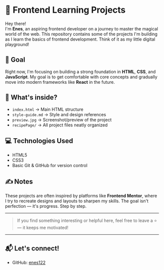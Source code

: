 # 🍕 Frontend Learning Projects

Hey there!  
I'm **Enes**, an aspiring frontend developer on a journey to master the magical world of the web. This repository contains some of the projects I'm building as I learn the basics of frontend development. Think of it as my little digital playground!

## 🎯 Goal

Right now, I'm focusing on building a strong foundation in **HTML**, **CSS**, and **JavaScript**. My goal is to get comfortable with core concepts and gradually move into modern frameworks like **React** in the future.

## 🧩 What's inside?

- `index.html` → Main HTML structure  
- `style-guide.md` → Style and design references  
- `preview.jpg` → Screenshot/preview of the project  
- `recipePage/` → All project files neatly organized

## 💻 Technologies Used

- HTML5  
- CSS3  
- Basic Git & GitHub for version control

## ✍️ Notes

These projects are often inspired by platforms like **Frontend Mentor**, where I try to recreate designs and layouts to sharpen my skills. The goal isn't perfection — it's progress. Step by step.

---

> If you find something interesting or helpful here, feel free to leave a ⭐ — it keeps me motivated!

---

## 📬 Let's connect!

- GitHub: [enes122](https://github.com/enes122)
